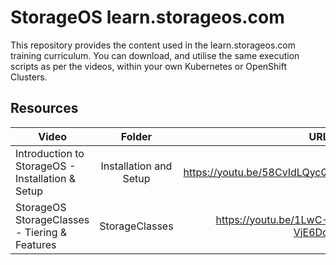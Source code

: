 # StorageOS learn.storageos.com

This repository provides the content used in the learn.storageos.com training curriculum.  You can download, and utilise the same execution scripts as per the videos, within your own Kubernetes or OpenShift Clusters.

## Resources

| Video        | Folder           | URL  |
| ------------- |:-------------:| -----:|
| Introduction to StorageOS - Installation & Setup | Installation and Setup | https://youtu.be/58CvIdLQycQ |
| StorageOS StorageClasses - Tiering & Features | StorageClasses | https://youtu.be/1LwC-VjE6Do |
